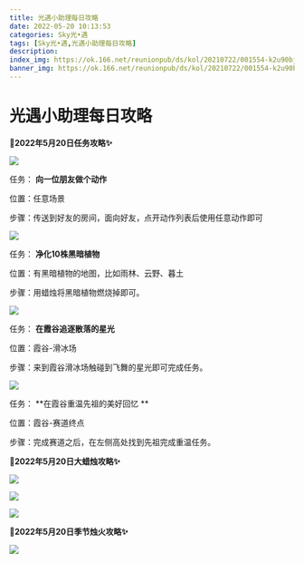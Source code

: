 ```yaml
---
title: 光遇小助理每日攻略
date: 2022-05-20 10:13:53
categories: Sky光•遇
tags: [Sky光•遇,光遇小助理每日攻略]
description: 
index_img: https://ok.166.net/reunionpub/ds/kol/20210722/001554-k2u90bj7ay.png?imageView&thumbnail=600x0&type=jpg
banner_img: https://ok.166.net/reunionpub/ds/kol/20210722/001554-k2u90bj7ay.png?imageView&thumbnail=600x0&type=jpg
---
```

# 光遇小助理每日攻略
**🎉2022年5月20日任务攻略✨**

![](https://ok.166.net/reunionpub/ds/kol/20220520/000826-wijv1n85lt.png)

任务： **向一位朋友做个动作**

位置：任意场景

步骤：传送到好友的房间，面向好友，点开动作列表后使用任意动作即可

![](https://ok.166.net/reunionpub/ds/kol/20220519/000413-cq2fy4zs9u.png)

任务： **净化10株黑暗植物**

位置：有黑暗植物的地图，比如雨林、云野、暮土

步骤：用蜡烛将黑暗植物燃烧掉即可。

  

![](https://ok.166.net/reunionpub/ds/kol/20220520/001209-6jog2drk07.png)

任务： **在霞谷追逐散落的星光**

位置：霞谷-滑冰场

步骤：来到霞谷滑冰场触碰到飞舞的星光即可完成任务。

![](https://ok.166.net/reunionpub/ds/kol/20220520/002621-1jyzwen9s6.png)

任务： **在霞谷重温先祖的美好回忆  **

位置：霞谷-赛道终点

步骤：完成赛道之后，在左侧高处找到先祖完成重温任务。

 **🎉2022年5月20日大蜡烛攻略✨**

![](https://ok.166.net/reunionpub/ds/kol/20220520/000945-6lu04hrmzs.png)

![](https://ok.166.net/reunionpub/ds/kol/20220520/001039-ebgaci91pv.png)

![](https://ok.166.net/reunionpub/ds/kol/20220520/001135-ml4uk2gbdi.png)

  

 **🎉2022年5月20日季节烛火攻略✨**

![](https://ok.166.net/reunionpub/ds/kol/20220520/001149-3wq1pdgaly.png)

  

